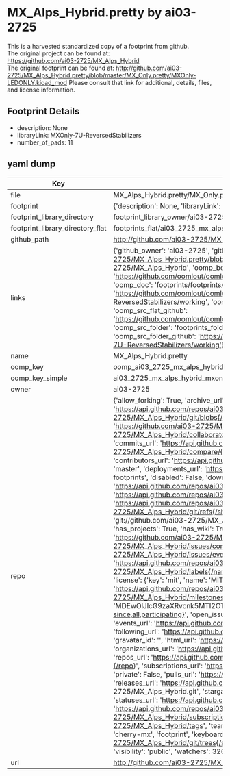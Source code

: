 # MX_Alps_Hybrid.pretty by ai03-2725  
This is a harvested standardized copy of a footprint from github.  
The original project can be found at:  
https://github.com/ai03-2725/MX_Alps_Hybrid  
The original footprint can be found at:
http://github.com/ai03-2725/MX_Alps_Hybrid.pretty/blob/master/MX_Only.pretty/MXOnly-LEDONLY.kicad_mod
Please consult that link for additional, details, files, and license information.  
## Footprint Details
* description: None  
* libraryLink: MXOnly-7U-ReversedStabilizers  
* number_of_pads: 11  
## yaml dump  
| Key | Value |  
| --- | --- |  
| file | MX_Alps_Hybrid.pretty/MX_Only.pretty/MXOnly-7U-ReversedStabilizers.kicad_mod |  
| footprint | {'description': None, 'libraryLink': 'MXOnly-7U-ReversedStabilizers', 'number_of_pads': 11} |  
| footprint_library_directory | footprint_library_owner/ai03-2725_MX_Alps_Hybrid.pretty |  
| footprint_library_directory_flat | footprints_flat/ai03_2725_mx_alps_hybrid_mxonly_7u_reversedstabilizers/working |  
| github_path | http://github.com/ai03-2725/MX_Alps_Hybrid.pretty/blob/master/MX_Only.pretty/MXOnly-7U-ReversedStabilizers.kicad_mod |  
| links | {'github_owner': 'ai03-2725', 'github_repo_name': 'MX_Alps_Hybrid', 'github_src': 'http://github.com/ai03-2725/MX_Alps_Hybrid.pretty/blob/master/MX_Only.pretty/MXOnly-LEDONLY.kicad_mod', 'github_src_repo': 'https://github.com/ai03-2725/MX_Alps_Hybrid', 'oomp_bot': 'footprints/ai03_2725_mx_alps_hybrid_mxonly_7u_reversedstabilizers/working', 'oomp_bot_github': 'https://github.com/oomlout/oomlout_oomp_footprint_bot/tree/main/footprints/ai03_2725_mx_alps_hybrid_mxonly_7u_reversedstabilizers/working', 'oomp_doc': 'footprints/footprints/ai03-2725/MX_Alps_Hybrid/MXOnly-7U-ReversedStabilizers/working/', 'oomp_doc_github': 'https://github.com/oomlout/oomlout_oomp_footprint_doc/tree/main/footprints/footprints/ai03-2725/MX_Alps_Hybrid/MXOnly-7U-ReversedStabilizers/working', 'oomp_src_flat': 'footprints_flat/footprints_flat/ai03_2725_mx_alps_hybrid_mxonly_7u_reversedstabilizers/working', 'oomp_src_flat_github': 'https://github.com/oomlout/oomlout_oomp_footprint_src/tree/main/footprints_flat/ai03_2725_mx_alps_hybrid_mxonly_7u_reversedstabilizers/working', 'oomp_src_folder': 'footprints_folder/footprints_folder/ai03-2725/MX_Alps_Hybrid/MXOnly-7U-ReversedStabilizers/working', 'oomp_src_folder_github': 'https://github.com/oomlout/oomlout_oomp_footprint_src/tree/main/footprints_folder/ai03-2725/MX_Alps_Hybrid/MXOnly-7U-ReversedStabilizers/working'} |  
| name | MX_Alps_Hybrid.pretty |  
| oomp_key | oomp_ai03_2725_mx_alps_hybrid_mxonly_7u_reversedstabilizers |  
| oomp_key_simple | ai03_2725_mx_alps_hybrid_mxonly_7u_reversedstabilizers |  
| owner | ai03-2725 |  
| repo | {'allow_forking': True, 'archive_url': 'https://api.github.com/repos/ai03-2725/MX_Alps_Hybrid/{archive_format}{/ref}', 'archived': False, 'assignees_url': 'https://api.github.com/repos/ai03-2725/MX_Alps_Hybrid/assignees{/user}', 'blobs_url': 'https://api.github.com/repos/ai03-2725/MX_Alps_Hybrid/git/blobs{/sha}', 'branches_url': 'https://api.github.com/repos/ai03-2725/MX_Alps_Hybrid/branches{/branch}', 'clone_url': 'https://github.com/ai03-2725/MX_Alps_Hybrid.git', 'collaborators_url': 'https://api.github.com/repos/ai03-2725/MX_Alps_Hybrid/collaborators{/collaborator}', 'comments_url': 'https://api.github.com/repos/ai03-2725/MX_Alps_Hybrid/comments{/number}', 'commits_url': 'https://api.github.com/repos/ai03-2725/MX_Alps_Hybrid/commits{/sha}', 'compare_url': 'https://api.github.com/repos/ai03-2725/MX_Alps_Hybrid/compare/{base}...{head}', 'contents_url': 'https://api.github.com/repos/ai03-2725/MX_Alps_Hybrid/contents/{+path}', 'contributors_url': 'https://api.github.com/repos/ai03-2725/MX_Alps_Hybrid/contributors', 'created_at': '2017-05-14T20:33:20Z', 'default_branch': 'master', 'deployments_url': 'https://api.github.com/repos/ai03-2725/MX_Alps_Hybrid/deployments', 'description': 'KiCad Library of custom MX-Alps footprints', 'disabled': False, 'downloads_url': 'https://api.github.com/repos/ai03-2725/MX_Alps_Hybrid/downloads', 'events_url': 'https://api.github.com/repos/ai03-2725/MX_Alps_Hybrid/events', 'fork': False, 'forks': 133, 'forks_count': 133, 'forks_url': 'https://api.github.com/repos/ai03-2725/MX_Alps_Hybrid/forks', 'full_name': 'ai03-2725/MX_Alps_Hybrid', 'git_commits_url': 'https://api.github.com/repos/ai03-2725/MX_Alps_Hybrid/git/commits{/sha}', 'git_refs_url': 'https://api.github.com/repos/ai03-2725/MX_Alps_Hybrid/git/refs{/sha}', 'git_tags_url': 'https://api.github.com/repos/ai03-2725/MX_Alps_Hybrid/git/tags{/sha}', 'git_url': 'git://github.com/ai03-2725/MX_Alps_Hybrid.git', 'has_discussions': False, 'has_downloads': True, 'has_issues': True, 'has_pages': False, 'has_projects': True, 'has_wiki': True, 'homepage': None, 'hooks_url': 'https://api.github.com/repos/ai03-2725/MX_Alps_Hybrid/hooks', 'html_url': 'https://github.com/ai03-2725/MX_Alps_Hybrid', 'id': 91269815, 'is_template': False, 'issue_comment_url': 'https://api.github.com/repos/ai03-2725/MX_Alps_Hybrid/issues/comments{/number}', 'issue_events_url': 'https://api.github.com/repos/ai03-2725/MX_Alps_Hybrid/issues/events{/number}', 'issues_url': 'https://api.github.com/repos/ai03-2725/MX_Alps_Hybrid/issues{/number}', 'keys_url': 'https://api.github.com/repos/ai03-2725/MX_Alps_Hybrid/keys{/key_id}', 'labels_url': 'https://api.github.com/repos/ai03-2725/MX_Alps_Hybrid/labels{/name}', 'language': None, 'languages_url': 'https://api.github.com/repos/ai03-2725/MX_Alps_Hybrid/languages', 'license': {'key': 'mit', 'name': 'MIT License', 'node_id': 'MDc6TGljZW5zZTEz', 'spdx_id': 'MIT', 'url': 'https://api.github.com/licenses/mit'}, 'merges_url': 'https://api.github.com/repos/ai03-2725/MX_Alps_Hybrid/merges', 'milestones_url': 'https://api.github.com/repos/ai03-2725/MX_Alps_Hybrid/milestones{/number}', 'mirror_url': None, 'name': 'MX_Alps_Hybrid', 'network_count': 133, 'node_id': 'MDEwOlJlcG9zaXRvcnk5MTI2OTgxNQ==', 'notifications_url': 'https://api.github.com/repos/ai03-2725/MX_Alps_Hybrid/notifications{?since,all,participating}', 'open_issues': 3, 'open_issues_count': 3, 'owner': {'avatar_url': 'https://avatars.githubusercontent.com/u/26614352?v=4', 'events_url': 'https://api.github.com/users/ai03-2725/events{/privacy}', 'followers_url': 'https://api.github.com/users/ai03-2725/followers', 'following_url': 'https://api.github.com/users/ai03-2725/following{/other_user}', 'gists_url': 'https://api.github.com/users/ai03-2725/gists{/gist_id}', 'gravatar_id': '', 'html_url': 'https://github.com/ai03-2725', 'id': 26614352, 'login': 'ai03-2725', 'node_id': 'MDQ6VXNlcjI2NjE0MzUy', 'organizations_url': 'https://api.github.com/users/ai03-2725/orgs', 'received_events_url': 'https://api.github.com/users/ai03-2725/received_events', 'repos_url': 'https://api.github.com/users/ai03-2725/repos', 'site_admin': False, 'starred_url': 'https://api.github.com/users/ai03-2725/starred{/owner}{/repo}', 'subscriptions_url': 'https://api.github.com/users/ai03-2725/subscriptions', 'type': 'User', 'url': 'https://api.github.com/users/ai03-2725'}, 'private': False, 'pulls_url': 'https://api.github.com/repos/ai03-2725/MX_Alps_Hybrid/pulls{/number}', 'pushed_at': '2022-11-10T02:10:15Z', 'releases_url': 'https://api.github.com/repos/ai03-2725/MX_Alps_Hybrid/releases{/id}', 'size': 415, 'ssh_url': 'git@github.com:ai03-2725/MX_Alps_Hybrid.git', 'stargazers_count': 326, 'stargazers_url': 'https://api.github.com/repos/ai03-2725/MX_Alps_Hybrid/stargazers', 'statuses_url': 'https://api.github.com/repos/ai03-2725/MX_Alps_Hybrid/statuses/{sha}', 'subscribers_count': 4, 'subscribers_url': 'https://api.github.com/repos/ai03-2725/MX_Alps_Hybrid/subscribers', 'subscription_url': 'https://api.github.com/repos/ai03-2725/MX_Alps_Hybrid/subscription', 'svn_url': 'https://github.com/ai03-2725/MX_Alps_Hybrid', 'tags_url': 'https://api.github.com/repos/ai03-2725/MX_Alps_Hybrid/tags', 'teams_url': 'https://api.github.com/repos/ai03-2725/MX_Alps_Hybrid/teams', 'temp_clone_token': None, 'topics': ['alps', 'cherry-mx', 'footprint', 'keyboard', 'kicad-library', 'mechanical-keyboard', 'mx-alps-hybrid'], 'trees_url': 'https://api.github.com/repos/ai03-2725/MX_Alps_Hybrid/git/trees{/sha}', 'updated_at': '2023-07-29T08:01:44Z', 'url': 'https://api.github.com/repos/ai03-2725/MX_Alps_Hybrid', 'visibility': 'public', 'watchers': 326, 'watchers_count': 326, 'web_commit_signoff_required': False} |  
| url | http://github.com/ai03-2725/MX_Alps_Hybrid.pretty |  

